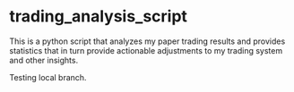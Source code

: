 # trading_analysis_script
This is a python script that analyzes my paper trading results and provides statistics that in turn provide actionable adjustments to my trading system and other insights.

Testing local branch.